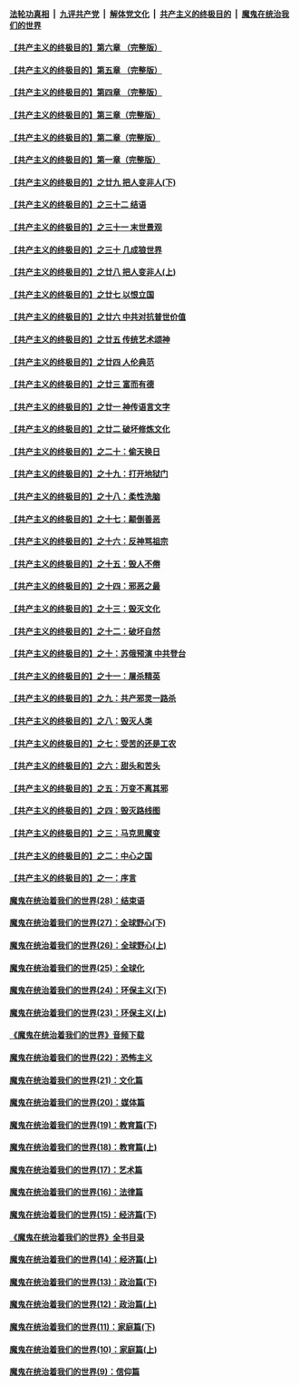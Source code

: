 ####  [法轮功真相](../../../../basic/blob/master/README.md?t=05131431) &nbsp;|&nbsp; [九评共产党](../../../../9ping.md/blob/master/README.md?t=05131431) &nbsp;|&nbsp; [解体党文化](../../../../jtdwh.md/blob/master/README.md?t=05131431)  &nbsp;|&nbsp; [共产主义的终极目的](../../../../gczydzjmd.md/blob/master/README.md?t=05131431) &nbsp;|&nbsp; [魔鬼在统治我们的世界](../../../../mgztzwmdsj.md/blob/master/README.md?t=05131431) 

#### [【共产主义的终极目的】第六章 （完整版）](../pages/nsc422/n11428913.md?t=05131431) 

#### [【共产主义的终极目的】第五章 （完整版）](../pages/nsc422/n11428912.md?t=05131431) 

#### [【共产主义的终极目的】第四章 （完整版）](../pages/nsc422/n11428907.md?t=05131431) 

#### [【共产主义的终极目的】第三章（完整版）](../pages/nsc422/n11428848.md?t=05131431) 

#### [【共产主义的终极目的】第二章（完整版）](../pages/nsc422/n11428831.md?t=05131431) 

#### [【共产主义的终极目的】第一章（完整版）](../pages/nsc422/n11417651.md?t=05131431) 

#### [【共产主义的终极目的】之廿九 把人变非人(下)](../pages/nsc422/n11344140.md?t=05131431) 

#### [【共产主义的终极目的】之三十二 结语](../pages/nsc422/n11360535.md?t=05131431) 

#### [【共产主义的终极目的】之三十一 末世景观](../pages/nsc422/n11351129.md?t=05131431) 

#### [【共产主义的终极目的】之三十 几成狼世界](../pages/nsc422/n11348280.md?t=05131431) 

#### [【共产主义的终极目的】之廿八 把人变非人(上)](../pages/nsc422/n11340492.md?t=05131431) 

#### [【共产主义的终极目的】之廿七 以恨立国](../pages/nsc422/n11336944.md?t=05131431) 

#### [【共产主义的终极目的】之廿六 中共对抗普世价值](../pages/nsc422/n11324785.md?t=05131431) 

#### [【共产主义的终极目的】之廿五 传统艺术颂神](../pages/nsc422/n11296396.md?t=05131431) 

#### [【共产主义的终极目的】之廿四 人伦典范](../pages/nsc422/n11296397.md?t=05131431) 

#### [【共产主义的终极目的】之廿三 富而有德](../pages/nsc422/n11283598.md?t=05131431) 

#### [【共产主义的终极目的】之廿一 神传语言文字](../pages/nsc422/n11263265.md?t=05131431) 

#### [【共产主义的终极目的】之廿二 破坏修炼文化](../pages/nsc422/n11245728.md?t=05131431) 

#### [【共产主义的终极目的】之二十：偷天换日](../pages/nsc422/n11238846.md?t=05131431) 

#### [【共产主义的终极目的】之十九：打开地狱门](../pages/nsc422/n11206376.md?t=05131431) 

#### [【共产主义的终极目的】之十八：柔性洗脑](../pages/nsc422/n11199994.md?t=05131431) 

#### [【共产主义的终极目的】之十七：颠倒善恶](../pages/nsc422/n11179782.md?t=05131431) 

#### [【共产主义的终极目的】之十六：反神骂祖宗](../pages/nsc422/n11166798.md?t=05131431) 

#### [【共产主义的终极目的】之十五：毁人不倦](../pages/nsc422/n11166792.md?t=05131431) 

#### [【共产主义的终极目的】之十四：邪恶之最](../pages/nsc422/n11150249.md?t=05131431) 

#### [【共产主义的终极目的】之十三：毁灭文化](../pages/nsc422/n11135227.md?t=05131431) 

#### [【共产主义的终极目的】之十二：破坏自然](../pages/nsc422/n11135214.md?t=05131431) 

#### [【共产主义的终极目的】之十：苏俄预演 中共登台](../pages/nsc422/n11118424.md?t=05131431) 

#### [【共产主义的终极目的】之十一：屠杀精英](../pages/nsc422/n11118442.md?t=05131431) 

#### [【共产主义的终极目的】之九：共产邪灵一路杀](../pages/nsc422/n11114139.md?t=05131431) 

#### [【共产主义的终极目的】之八：毁灭人类](../pages/nsc422/n11108503.md?t=05131431) 

#### [【共产主义的终极目的】之七：受苦的还是工农](../pages/nsc422/n11101809.md?t=05131431) 

#### [【共产主义的终极目的】之六：甜头和苦头](../pages/nsc422/n11096971.md?t=05131431) 

#### [【共产主义的终极目的】之五：万变不离其邪](../pages/nsc422/n11091285.md?t=05131431) 

#### [【共产主义的终极目的】之四：毁灭路线图](../pages/nsc422/n11086284.md?t=05131431) 

#### [【共产主义的终极目的】之三：马克思魔变](../pages/nsc422/n11061941.md?t=05131431) 

#### [【共产主义的终极目的】之二：中心之国](../pages/nsc422/n11047728.md?t=05131431) 

#### [【共产主义的终极目的】之一：序言](../pages/nsc422/n11086077.md?t=05131431) 

#### [魔鬼在统治着我们的世界(28)：结束语](../pages/nsc422/n10936246.md?t=05131431) 

#### [魔鬼在统治着我们的世界(27)：全球野心(下)](../pages/nsc422/n10928319.md?t=05131431) 

#### [魔鬼在统治着我们的世界(26)：全球野心(上)](../pages/nsc422/n10900318.md?t=05131431) 

#### [魔鬼在统治着我们的世界(25)：全球化](../pages/nsc422/n10788205.md?t=05131431) 

#### [魔鬼在统治着我们的世界(24)：环保主义(下)](../pages/nsc422/n10695307.md?t=05131431) 

#### [魔鬼在统治着我们的世界(23)：环保主义(上)](../pages/nsc422/n10688613.md?t=05131431) 

#### [《魔鬼在统治着我们的世界》音频下载](../pages/nsc422/n10635553.md?t=05131431) 

#### [魔鬼在统治着我们的世界(22)：恐怖主义](../pages/nsc422/n10614727.md?t=05131431) 

#### [魔鬼在统治着我们的世界(21)：文化篇](../pages/nsc422/n10597706.md?t=05131431) 

#### [魔鬼在统治着我们的世界(20)：媒体篇](../pages/nsc422/n10586579.md?t=05131431) 

#### [魔鬼在统治着我们的世界(19)：教育篇(下)](../pages/nsc422/n10564808.md?t=05131431) 

#### [魔鬼在统治着我们的世界(18)：教育篇(上)](../pages/nsc422/n10526970.md?t=05131431) 

#### [魔鬼在统治着我们的世界(17)：艺术篇](../pages/nsc422/n10499093.md?t=05131431) 

#### [魔鬼在统治着我们的世界(16)：法律篇](../pages/nsc422/n10485969.md?t=05131431) 

#### [魔鬼在统治着我们的世界(15)：经济篇(下)](../pages/nsc422/n10469975.md?t=05131431) 

#### [《魔鬼在统治着我们的世界》全书目录](../pages/nsc422/n10464261.md?t=05131431) 

#### [魔鬼在统治着我们的世界(14)：经济篇(上)](../pages/nsc422/n10457370.md?t=05131431) 

#### [魔鬼在统治着我们的世界(13)：政治篇(下)](../pages/nsc422/n10448270.md?t=05131431) 

#### [魔鬼在统治着我们的世界(12)：政治篇(上)](../pages/nsc422/n10444576.md?t=05131431) 

#### [魔鬼在统治着我们的世界(11)：家庭篇(下)](../pages/nsc422/n10440961.md?t=05131431) 

#### [魔鬼在统治着我们的世界(10)：家庭篇(上)](../pages/nsc422/n10435448.md?t=05131431) 

#### [魔鬼在统治着我们的世界(9)：信仰篇](../pages/nsc422/n10432159.md?t=05131431) 

